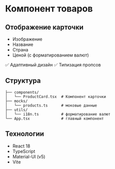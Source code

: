 # Компонент товаров

## Отображение карточки

- Изображение
- Название
- Страна
- Ценой (с форматированием валют)

✅ Адаптивный дизайн
✅ Типизация пропсов

## Структура

```src/
├── components/
│   └── ProductCard.tsx  # Компонент карточки
├── mocks/
│   └── products.ts      # моковые данные
├── utils/
│   └── i18n.ts          # форматирование валют
└── App.tsx              # главный компонент
```

## Технологии

- React 18
- TypeScript
- Material-UI (v5)
- Vitе
